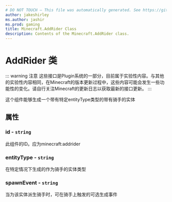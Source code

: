 ```yaml
---
# DO NOT TOUCH — This file was automatically generated. See https://github.com/Mojang/MinecraftScriptingApiDocsGenerator to modify descriptions, examples, etc.
author: jakeshirley
ms.author: jashir
ms.prod: gaming
title: Minecraft.AddRider Class
description: Contents of the Minecraft.AddRider class.
---
```

# AddRider 类

::: warning 注意
这些接口是Plugin系统的一部分，目前属于实验性内容。与其他的实验性内容相同，在Minecraft的版本更新过程中，这些内容可能会发生一些功能性的变化。请自行关注Minecraft的更新日志以获取最新的接口更新。
:::

这个组件能够生成一个带有特定entityType类型的带有骑手的实体

## 属性

### **id** - `string`

此组件的ID。应为minecraft:addrider

### **entityType** - `string`

在特定情况下生成的作为骑手的实体类型

### **spawnEvent** - `string`

当为该实体派生骑手时，可在骑手上触发的可选生成事件
